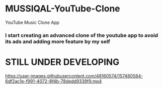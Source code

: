# MUSSIQAL-YouTube-Clone
YouTube Music Clone App
<H3>I start creating an advanced clone of the youtube app to avoid its ads and adding more feature by my self</H3>


<H1>STILL UNDER DEVELOPING</H1>





https://user-images.githubusercontent.com/48160574/157480584-6df2ac1e-f991-4072-8f4b-78dedd9339f9.mp4

